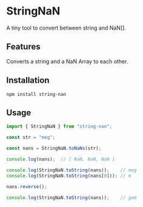 # StringNaN
A tiny tool to convert between string and NaN[].

## Features
Converts a string and a NaN Array to each other.

## Installation
```shell
npm install string-nan
```

## Usage
```javascript
import { StringNaN } from "string-nan";

const str = "meg";

const nans = StringNaN.toNaNs(str);

console.log(nans);  // [ NaN, NaN, NaN ]

console.log(StringNaN.toString(nans));    // meg
console.log(StringNaN.toString(nans[0])); // m

nans.reverse();

console.log(StringNaN.toString(nans));    // gem
```
